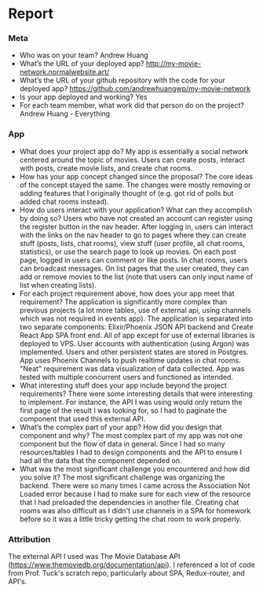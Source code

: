 # Report

### Meta

* Who was on your team?
Andrew Huang
* What’s the URL of your deployed app?
http://my-movie-network.normalwebsite.art/
* What’s the URL of your github repository with the code for your deployed app?
https://github.com/andrewhuangwp/my-movie-network
* Is your app deployed and working?
Yes
* For each team member, what work did that person do on the project?
Andrew Huang - Everything

### App

* What does your project app do?
My app is essentially a social network centered around the topic of movies. Users can create posts, interact with posts, create movie lists, and create chat rooms.
* How has your app concept changed since the proposal?
The core ideas of the concept stayed the same. The changes were mostly removing or adding features that I originally thought of (e.g. got rid of  polls but added chat rooms instead). 
* How do users interact with your application? What can they accomplish by doing so?
Users who have not created an account can register using the register button in the nav header. After logging in, users can interact with the links on the nav header to go to pages where they can create stuff (posts, lists, chat rooms), view stuff (user profile, all chat rooms, statistics), or use the search page to look up movies. On each post page, logged in users can comment or like posts. In chat rooms, users can broadcast messages. On list pages that the user created, they can add or remove movies to the list (note that users can only input name of list when creating lists). 
* For each project requirement above, how does your app meet that requirement?
The application is significantly more complex than previous projects (a lot more tables, use of external api, using channels which was not required in events app). The application is separated into two separate components: Elixir/Phoenix JSON API backend and Create React App SPA front end. All of app except for use of external libraries is deployed to VPS. User accounts with authentication (using Argon) was implemented. Users and other persistent states are stored in Postgres. App uses Phoenix Channels to push realtime updates in chat rooms. "Neat" requirement was data visualization of data collected. App was tested with multiple concurrent users and functioned as intended.
* What interesting stuff does your app include beyond the project requirements?
There were some interesting details that were interesting to implement. For instance, the API I was using would only return the first page of the result I was looking for, so I had to paginate the component that used this external API.
* What’s the complex part of your app? How did you design that component and why?
The most complex part of my app was not one component but the flow of data in general. Since I had so many resources/tables I had to design components and the API to ensure I had all the data that the component depended on.
* What was the most significant challenge you encountered and how did you solve it?
The most significant challenge was organizing the backend. There were so many times I came across the Association Not Loaded error because I had to make sure for each view of the resource that I had preloaded the dependencies in another file. Creating chat rooms was also difficult as I didn't use channels in a SPA for homework before so it was a little tricky getting the chat room to work properly.

### Attribution
The external API I used was The Movie Database API (https://www.themoviedb.org/documentation/api).
I referenced a lot of code from Prof. Tuck's scratch repo, particularly about SPA, Redux-router, and API's.